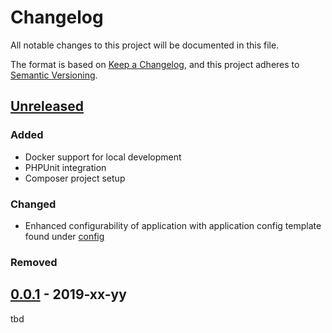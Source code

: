 # Changelog
All notable changes to this project will be documented in this file.

The format is based on [Keep a Changelog](https://keepachangelog.com/en/1.0.0/),
and this project adheres to [Semantic Versioning](https://semver.org/spec/v2.0.0.html).

## [Unreleased]
### Added
- Docker support for local development
- PHPUnit integration
- Composer project setup
### Changed
- Enhanced configurability of application with application config template found under [config](./config)
### Removed

## [0.0.1] - 2019-xx-yy
tbd

[Unreleased]: https://github.com/ottlinger/mailform/compare/v1.0.0...HEAD
[0.0.2]: https://github.com/ottlinger/mailform/compare/v0.0.1...v0.0.2
[0.0.1]: https://github.com/ottlinger/mailform/releases/tag/v0.0.1
